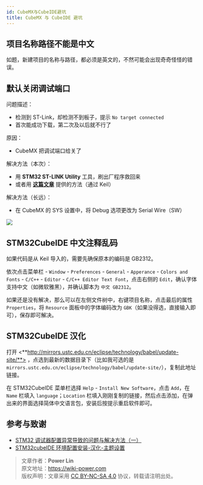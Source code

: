 ```yaml
---
id: CubeMX与CubeIDE避坑
title: CubeMX 与 CubeIDE 避坑
---
```


## 项目名称路径不能是中文

如题，新建项目的名称与路径，都必须是英文的，不然可能会出现奇奇怪怪的错误。

## 默认关闭调试端口

问题描述：

- 检测到 ST-Link，却检测不到板子，提示 `No target connected`
- 首次能成功下载，第二次及以后就不行了

原因：

- CubeMX 把调试端口给关了

解决方法（本次）：

- 用 **STM32 ST-LINK Utility** 工具，刷出厂程序救回来
- 或者用 [**这篇文章**](https://www.jianshu.com/p/cea16b641c3d) 提供的方法（通过 Keil）

解决方法（长远）：

- 在 CubeMX 的 SYS 设置中，将 Debug 选项更改为 Serial Wire（SW）

![](https://wiki-media-1253965369.cos.ap-guangzhou.myqcloud.com/img/20200531162352.jpg)

## STM32CubeIDE 中文注释乱码

如果代码是从 Keil 导入的，需要先确保原本的编码是 GB2312。

依次点击菜单栏 - `Window` - `Preferences` - `General` - `Apperance` - `Colors and Fonts` - `C/C++` - `Editor` - `C/C++ Editor Text Font`，点击右侧的 `Edit`，确认字体支持中文（如微软雅黑），并确认脚本为 `中文 GB2312`。

如果还是没有解决，那么可以在左侧文件树中，右键项目名称，点击最后的属性 `Properties`，将 `Resource` 面板中的字体编码改为 `GBK`（如果没得选，直接输入即可），保存即可解决。

## STM32CubeIDE 汉化

打开 <**http://mirrors.ustc.edu.cn/eclipse/technology/babel/update-site/**> ，点选到最新的数据目录下（比如我可选的是 `mirrors.ustc.edu.cn/eclipse/technology/babel/update-site/`），复制此地址链接。

在 STM32CubeIDE 菜单栏选择 `Help` - `Install New Software`，点击 `Add`，在 `Name` 栏填入 `language`；`Location` 栏填入刚刚复制的链接，然后点击添加，在弹出来的界面选择简体中文语言包，安装后按提示重启软件即可。

## 参考与致谢

- [STM32 调试器配置异常导致的问题与解决方法（一）](https://www.jianshu.com/p/cea16b641c3d)
- [STM32cubeIDE 环境配置安装-汉化-主题设置](https://blog.csdn.net/wct3344142/article/details/104142863)

> 文章作者：**Power Lin**  
> 原文地址：<https://wiki-power.com>  
> 版权声明：文章采用 [CC BY-NC-SA 4.0](https://creativecommons.org/licenses/by/4.0/deed.zh) 协议，转载请注明出处。
